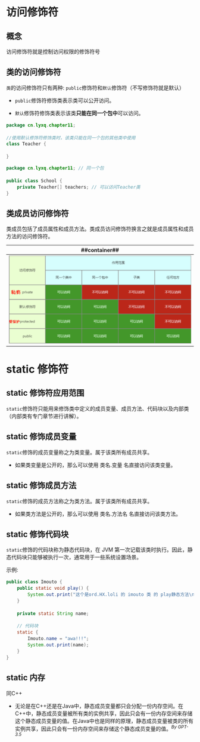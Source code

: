 # 访问修饰符
## 概念
访问修饰符就是控制访问权限的修饰符号

## 类的访问修饰符
`类`的访问修饰符只有两种: `public`修饰符和`默认`修饰符（不写修饰符就是默认）

- `public`修饰符修饰类表示类可以公开访问。

- `默认`修饰符修饰类表示该类**只能在同一个包中**可以访问。

```java
package cn.lyxq.chapter11;

//使用默认修饰符修饰类时，该类只能在同一个包的其他类中使用
class Teacher {

}
```

```java
package cn.lyxq.chapter11; // 同一个包

public class School {
    private Teacher[] teachers; // 可以访问Teacher类
}
```

## 类成员访问修饰符
类成员包括了成员属性和成员方法。类成员访问修饰符换言之就是成员属性和成员方法的访问修饰符。

| ##container## |
|:--:|
|![Clip_2024-02-22_19-43-28.png ##w800##](./Clip_2024-02-22_19-43-28.png)|

# static 修饰符
## static 修饰符应用范围
`static`修饰符只能用来修饰类中定义的成员变量、成员方法、代码块以及内部类（内部类有专门章节进行讲解）。

## static 修饰成员变量
`static`修饰的成员变量称之为类变量。属于该类所有成员共享。

- 如果类变量是公开的，那么可以使用 类名.变量 名直接访问该类变量。

## static 修饰成员方法
`static`修饰的成员方法称之为类方法。属于该类所有成员共享。

- 如果类方法是公开的，那么可以使用 类名.方法名 名直接访问该类方法。

## static 修饰代码块
`static`修饰的代码块称为静态代码块，在 JVM 第一次记载该类时执行。因此，静态代码块只能够被执行一次，通常用于一些系统设置场景。

示例:

```java
public class Imouto {
    public static void play() {
        System.out.print("这个是ord.HX.loli 的 imouto 类 的 play静态方法\n");
    }

    private static String name;

    // 代码块
    static {
        Imouto.name = "awa!!!";
        System.out.print(name);
    }
}
```

## static 内存
同C++

- 无论是在C++还是在Java中，静态成员变量都只会分配一份内存空间。在C++中，静态成员变量被所有类的实例共享，因此只会有一份内存空间来存储这个静态成员变量的值。在Java中也是同样的原理，静态成员变量被类的所有实例共享，因此只会有一份内存空间来存储这个静态成员变量的值。<sup>*By GPT-3.5*</sup>